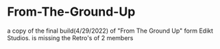 # From-The-Ground-Up
a copy of the final build(4/29/2022) of "From The Ground Up" form Edikt Studios. is missing the Retro's of 2 members 
